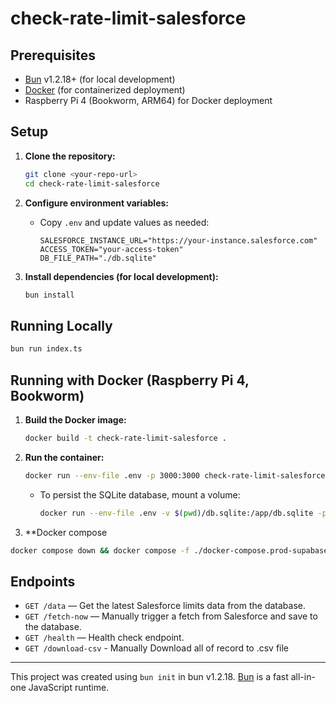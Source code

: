 # check-rate-limit-salesforce

## Prerequisites

- [Bun](https://bun.sh/) v1.2.18+ (for local development)
- [Docker](https://docs.docker.com/get-docker/) (for containerized deployment)
- Raspberry Pi 4 (Bookworm, ARM64) for Docker deployment

## Setup

1. **Clone the repository:**
   ```bash
   git clone <your-repo-url>
   cd check-rate-limit-salesforce
   ```

2. **Configure environment variables:**
   - Copy `.env` and update values as needed:
     ```
     SALESFORCE_INSTANCE_URL="https://your-instance.salesforce.com"
     ACCESS_TOKEN="your-access-token"
     DB_FILE_PATH="./db.sqlite"
     ```

3. **Install dependencies (for local development):**
   ```bash
   bun install
   ```

## Running Locally

```bash
bun run index.ts
```

## Running with Docker (Raspberry Pi 4, Bookworm)

1. **Build the Docker image:**
   ```bash
   docker build -t check-rate-limit-salesforce .
   ```

2. **Run the container:**
   ```bash
   docker run --env-file .env -p 3000:3000 check-rate-limit-salesforce
   ```

   - To persist the SQLite database, mount a volume:
     ```bash
     docker run --env-file .env -v $(pwd)/db.sqlite:/app/db.sqlite -p 3000:3000 check-rate-limit-salesforce
     ```

3. **Docker compose
```bash
docker compose down && docker compose -f ./docker-compose.prod-supabase.yml build --no-cache && docker compose -f ./docker-compose.prod-supabase.yml up -d
```

## Endpoints

- `GET /data` — Get the latest Salesforce limits data from the database.
- `GET /fetch-now` — Manually trigger a fetch from Salesforce and save to the database.
- `GET /health` — Health check endpoint.
- `GET /download-csv` - Manually Download all of record to .csv file

---

This project was created using `bun init` in bun v1.2.18. [Bun](https://bun.sh) is a fast all-in-one JavaScript runtime.